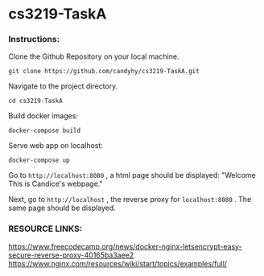# cs3219-TaskA

### Instructions:
Clone the Github Repository on your local machine.

```
git clone https://github.com/candyhy/cs3219-TaskA.git
```

Navigate to the project directory.

```
cd cs3219-TaskA
```

Build docker images:

```
docker-compose build
```

Serve web app on localhost:

```
docker-compose up
```

Go to `http://localhost:8080` , a html page should be displayed: 
"Welcome
This is Candice's webpage."

Next, go to `http://localhost` , the reverse proxy for `localhost:8080` . The same page should be displayed.

### RESOURCE LINKS:
https://www.freecodecamp.org/news/docker-nginx-letsencrypt-easy-secure-reverse-proxy-40165ba3aee2
https://www.nginx.com/resources/wiki/start/topics/examples/full/